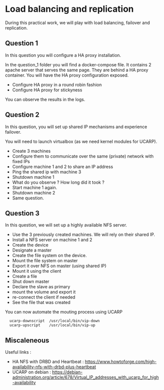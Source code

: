 # Load balancing and replication

During this practical work, we will play with load balancing, failover and replication.

## Question 1

In this question you will configure a HA proxy installation.

In the question_1 folder you will find a docker-compose file. It contains 2 apache server that serves the same page. They are behind a HA proxy container. You will have the HA proxy configuration exposed. 

 - Configure HA proxy in a round robin fashion
 - Configure HA proxy for stickyness

You can observe the results in the logs.

## Question 2

In this question, you will set up shared IP mechanisms and experience failover.

You will need to launch virtualbox (as we need kernel modules for UCARP). 

 - Create 3 machines
 - Configure them to communicate over the same (private) network with fixed IPs
 - Configure machine 1 and 2 to share an IP address
 - Ping the shared ip with machine 3
 - Shutdown machine 1
 - What do you observe ? How long did it took ?
 - Start machine 1 again.
 - Shutdown machine 2
 - Same question.

## Question 3

In this question, we will set up a highly available NFS server.

 - Use the 3 previously created machines. We will rely on their shared IP.
 - Install a NFS server on machine 1 and 2
 - Create the device
 - Designate a master
 - Create the file system on the device.
 - Mount the file system on master
 - Export it over NFS on master (using shared IP)
 - Mount it using the client
 - Create a file
 - Shut down master
 - Declare the slave as primary
 - mount the volume and export it
 - re-connect the client if needed
 - See the file that was created

You can now automate the mouting process using UCARP

```
  ucarp-downscript  /usr/local/bin/vip-down
  ucarp-upscript    /usr/local/bin/vip-up
```

## Miscaleneous

Useful links : 

 - HA NFS with DRBD and Heartbeat : https://www.howtoforge.com/high-availability-nfs-with-drbd-plus-heartbeat
 - UCARP on debian : https://debian-administration.org/article/678/Virtual_IP_addresses_with_ucarp_for_high-availability


 
